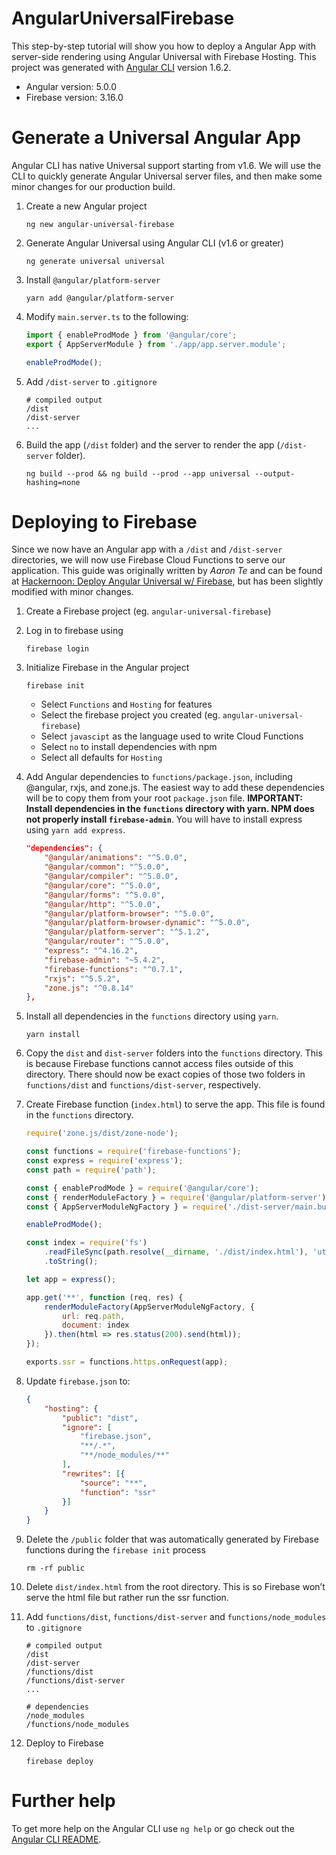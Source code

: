 # AngularUniversalFirebase
This step-by-step tutorial will show you how to deploy a Angular App with server-side rendering using Angular Universal with Firebase Hosting.  This project was generated with [Angular CLI](https://github.com/angular/angular-cli) version 1.6.2.
* Angular version: 5.0.0
* Firebase version: 3.16.0

# Generate a Universal Angular App
Angular CLI has native Universal support starting from v1.6.  We will use the CLI to quickly generate Angular Universal server files, and then make some minor changes for our production build.

1. Create a new Angular project
    ```
    ng new angular-universal-firebase
    ```

2. Generate Angular Universal using Angular CLI (v1.6 or greater)
    ```
    ng generate universal universal
    ```

3. Install `@angular/platform-server`
    ```
    yarn add @angular/platform-server
    ```

4. Modify `main.server.ts` to the following:
    ```typescript
    import { enableProdMode } from '@angular/core';
    export { AppServerModule } from './app/app.server.module';

    enableProdMode();
    ```

5. Add `/dist-server` to `.gitignore`
    ```git
    # compiled output
    /dist
    /dist-server
    ...
    ``` 

6. Build the app (`/dist` folder) and the server to render the app (`/dist-server` folder).
    ```
    ng build --prod && ng build --prod --app universal --output-hashing=none
    ```

# Deploying to Firebase
Since we now have an Angular app with a `/dist` and `/dist-server` directories, we will now use Firebase Cloud Functions to serve our application.  This guide was originally written by *Aaron Te* and can be found at [Hackernoon: Deploy Angular Universal w/ Firebase](https://hackernoon.com/deploy-angular-universal-w-firebase-ad70ea2413a1), but has been slightly modified with minor changes.

1. Create a Firebase project (eg. `angular-universal-firebase`)

2. Log in to firebase using 
    ```
    firebase login
    ```

3. Initialize Firebase in the Angular project
    ```
    firebase init
    ```
    * Select `Functions` and `Hosting` for features
    * Select the firebase project you created (eg. `angular-universal-firebase`)
    * Select `javascipt` as the language used to write Cloud Functions
    * Select `no` to install dependencies with npm
    * Select all defaults for `Hosting`

4. Add Angular dependencies to `functions/package.json`, including @angular, rxjs, and zone.js.  The easiest way to add these dependencies will be to copy them from your root `package.json` file.  **IMPORTANT: Install dependencies in the `functions` directory with yarn.  NPM does not properly install `firebase-admin`**.  You will have to install express using `yarn add express`.
    ```json
    "dependencies": {
        "@angular/animations": "^5.0.0",
        "@angular/common": "^5.0.0",
        "@angular/compiler": "^5.0.0",
        "@angular/core": "^5.0.0",
        "@angular/forms": "^5.0.0",
        "@angular/http": "^5.0.0",
        "@angular/platform-browser": "^5.0.0",
        "@angular/platform-browser-dynamic": "^5.0.0",
        "@angular/platform-server": "^5.1.2",
        "@angular/router": "^5.0.0",
        "express": "^4.16.2",
        "firebase-admin": "~5.4.2",
        "firebase-functions": "^0.7.1",
        "rxjs": "^5.5.2",
        "zone.js": "^0.8.14"
    },
    ```

5. Install all dependencies in the `functions` directory using `yarn`.
    ```
    yarn install
    ```

6. Copy the `dist` and `dist-server` folders into the `functions` directory. This is because Firebase functions cannot access files outside of this directory.  There should now be exact copies of those two folders in `functions/dist` and `functions/dist-server`, respectively.

7. Create Firebase function (`index.html`) to serve the app.  This file is found in the `functions` directory.
    ```javascript
    require('zone.js/dist/zone-node');

    const functions = require('firebase-functions');
    const express = require('express');
    const path = require('path');

    const { enableProdMode } = require('@angular/core');
    const { renderModuleFactory } = require('@angular/platform-server');
    const { AppServerModuleNgFactory } = require('./dist-server/main.bundle');

    enableProdMode();

    const index = require('fs')
        .readFileSync(path.resolve(__dirname, './dist/index.html'), 'utf8')
        .toString();

    let app = express();

    app.get('**', function (req, res) {
        renderModuleFactory(AppServerModuleNgFactory, {
            url: req.path,
            document: index
        }).then(html => res.status(200).send(html));
    });

    exports.ssr = functions.https.onRequest(app);
    ```

8. Update `firebase.json` to:
    ```json
    {
        "hosting": {
            "public": "dist",
            "ignore": [
                "firebase.json",
                "**/.*",
                "**/node_modules/**"
            ],
            "rewrites": [{
                "source": "**",
                "function": "ssr"
            }]
        }
    }
    ```

9. Delete the `/public` folder that was automatically generated by Firebase functions during the `firebase init` process
    ```
    rm -rf public
    ```

10. Delete `dist/index.html` from the root directory.  This is so Firebase won’t serve the html file but rather run the ssr function. 

11. Add `functions/dist`, `functions/dist-server` and `functions/node_modules` to `.gitignore`
    ```git
    # compiled output
    /dist
    /dist-server
    /functions/dist
    /functions/dist-server
    ...

    # dependencies
    /node_modules
    /functions/node_modules
    ```

12. Deploy to Firebase
    ```
    firebase deploy
    ```

# Further help
To get more help on the Angular CLI use `ng help` or go check out the [Angular CLI README](https://github.com/angular/angular-cli/blob/master/README.md).
